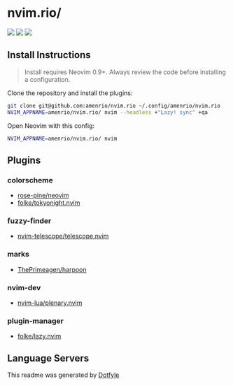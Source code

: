 # nvim.rio/

<a href="https://dotfyle.com/amenrio/nvimrio"><img src="https://dotfyle.com/amenrio/nvimrio/badges/plugins?style=flat" /></a>
<a href="https://dotfyle.com/amenrio/nvimrio"><img src="https://dotfyle.com/amenrio/nvimrio/badges/leaderkey?style=flat" /></a>
<a href="https://dotfyle.com/amenrio/nvimrio"><img src="https://dotfyle.com/amenrio/nvimrio/badges/plugin-manager?style=flat" /></a>


## Install Instructions

 > Install requires Neovim 0.9+. Always review the code before installing a configuration.

Clone the repository and install the plugins:

```sh
git clone git@github.com:amenrio/nvim.rio ~/.config/amenrio/nvim.rio
NVIM_APPNAME=amenrio/nvim.rio/ nvim --headless +"Lazy! sync" +qa
```

Open Neovim with this config:

```sh
NVIM_APPNAME=amenrio/nvim.rio/ nvim
```

## Plugins

### colorscheme

+ [rose-pine/neovim](https://dotfyle.com/plugins/rose-pine/neovim)
+ [folke/tokyonight.nvim](https://dotfyle.com/plugins/folke/tokyonight.nvim)
### fuzzy-finder

+ [nvim-telescope/telescope.nvim](https://dotfyle.com/plugins/nvim-telescope/telescope.nvim)
### marks

+ [ThePrimeagen/harpoon](https://dotfyle.com/plugins/ThePrimeagen/harpoon)
### nvim-dev

+ [nvim-lua/plenary.nvim](https://dotfyle.com/plugins/nvim-lua/plenary.nvim)
### plugin-manager

+ [folke/lazy.nvim](https://dotfyle.com/plugins/folke/lazy.nvim)
## Language Servers



 This readme was generated by [Dotfyle](https://dotfyle.com)
